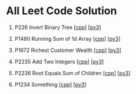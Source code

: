 # All Leet Code Solution

1. P226 Invert Binary Tree [[cpp]](https://github.com/mursalin117/Competitive-Programming/blob/master/Leet-Code/226_Invert_Binary_Tree.cpp) [[py3]](https://github.com/mursalin117/Competitive-Programming/blob/master/Leet-Code/226_Invert_Binary_Tree.py)
2. P1480 Running Sum of 1d Array [[cpp]](https://github.com/mursalin117/Competitive-Programming/blob/master/Leet-Code/1480_Running_Sum_of_1d_Array.cpp) [[py3]](https://github.com/mursalin117/Competitive-Programming/blob/master/Leet-Code/1480_Running_Sum_of_1d_Array.py)
3. P1672 Richest Customer Wealth [[cpp]](https://github.com/mursalin117/Competitive-Programming/blob/master/Leet-Code/1672_Richest_Customer_Wealth.cpp) [[py3]](https://github.com/mursalin117/Competitive-Programming/blob/master/Leet-Code/1672_Richest_Customer_Wealth.py)
4. P2235 Add Two Integers [[cpp]](https://github.com/mursalin117/Competitive-Programming/blob/master/Leet-Code/2235_Add_Two_Integers.cpp) [[py3]](https://github.com/mursalin117/Competitive-Programming/blob/master/Leet-Code/2235_Add_Two_Integers.py)
5. P2236 Root Equals Sum of Children [[cpp]](https://github.com/mursalin117/Competitive-Programming/blob/master/Leet-Code/2236_Root_Equals_Sum_of_Children.cpp) [[py3]](https://github.com/mursalin117/Competitive-Programming/blob/master/Leet-Code/2236_Root_Equals_Sum_of_Children.py)





5. P1234 Something [[cpp]]() [[py3]]()